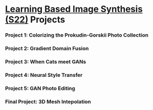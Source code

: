 # [Learning Based Image Synthesis (S22)](https://learning-image-synthesis.github.io/sp22/) Projects

### Project 1: Colorizing the Prokudin-Gorskii Photo Collection

### Project 2: Gradient Domain Fusion

### Project 3: When Cats meet GANs

### Project 4: Neural Style Transfer

### Project 5: GAN Photo Editing

### Final Project: 3D Mesh Intepolation
